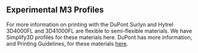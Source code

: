 ## Experimental M3 Profiles
For more information on printing with the DuPont Surlyn and Hytrel 3D4000FL and 3D41000FL are flexible to semi-flexible materials. We have Simplify3D profiles for these materials here. DuPont has more information, and Printing Guidelines, for these materials [here](http://www.3dprintingsolutions.dupont.com/).
